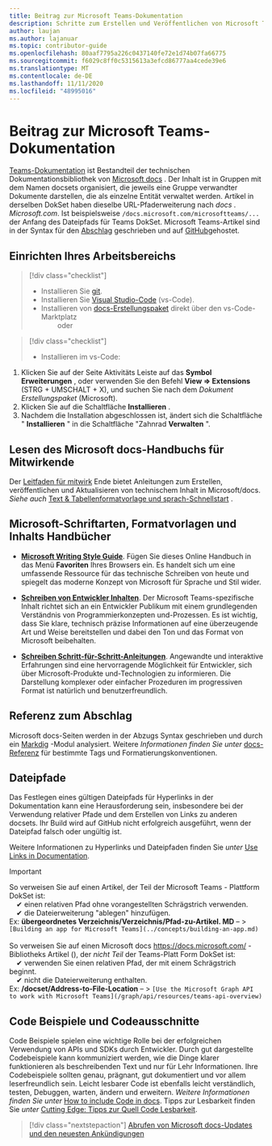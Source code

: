 ```yaml
---
title: Beitrag zur Microsoft Teams-Dokumentation
description: Schritte zum Erstellen und Veröffentlichen von Microsoft Teams-Dokumentation
author: laujan
ms.author: lajanuar
ms.topic: contributor-guide
ms.openlocfilehash: 80aaf7795a226c0437140fe72e1d74b07fa66775
ms.sourcegitcommit: f6029c8ff0c5315613a3efcd86777aa4cede39e6
ms.translationtype: MT
ms.contentlocale: de-DE
ms.lasthandoff: 11/11/2020
ms.locfileid: "48995016"
---
```

# <a name="contributing-to-microsoft-teams-documentation"></a>Beitrag zur Microsoft Teams-Dokumentation

[Teams-Dokumentation](/microsoftteams/platform/overview) ist Bestandteil der technischen Dokumentationsbibliothek von [Microsoft docs](https://docs.microsoft.com/) . Der Inhalt ist in Gruppen mit dem Namen docsets organisiert, die jeweils eine Gruppe verwandter Dokumente darstellen, die als einzelne Entität verwaltet werden. Artikel in derselben DokSet haben dieselbe URL-Pfaderweiterung nach *docs <span></span> . Microsoft.com*.  Ist beispielsweise  `/docs.microsoft.com/microsoftteams/...`   der Anfang des Dateipfads für Teams DokSet. Microsoft Teams-Artikel sind in der Syntax für den  [Abschlag](#markdown-reference) geschrieben und auf [GitHub](https://github.com/MicrosoftDocs/msteams-docs/tree/master/msteams-platform)gehostet.

## <a name="set-up-your-workspace"></a>Einrichten Ihres Arbeitsbereichs

> [!div class="checklist"]
>
> * Installieren Sie [git](https://git-scm.com/book/en/v2/Getting-Started-Installing-Git).
> * Installieren Sie [Visual Studio-Code](https://code.visualstudio.com/) (vs-Code).
> * Installieren von [docs-Erstellungspaket](https://marketplace.visualstudio.com/items?itemName=docsmsft.docs-authoring-pack) direkt über den vs-Code-Marktplatz
<br>&emsp;&emsp; oder

> [!div class="checklist"]
>
> * Installieren im vs-Code:

   1. Klicken Sie auf der Seite Aktivitäts Leiste auf das **Symbol Erweiterungen** , oder verwenden Sie den Befehl **View => Extensions** (STRG + UMSCHALT + X), und suchen Sie nach dem *Dokument Erstellungspaket* (Microsoft).
   1. Klicken Sie auf die Schaltfläche **Installieren** .
   1. Nachdem die Installation abgeschlossen ist, ändert sich die Schaltfläche " **Installieren** " in die Schaltfläche "Zahnrad **Verwalten** ".

## <a name="review-the-microsoft-docs-contributors-guide"></a>Lesen des Microsoft docs-Handbuchs für Mitwirkende

Der [Leitfaden für mitwirk](/contribute) Ende bietet Anleitungen zum Erstellen, veröffentlichen und Aktualisieren von technischem Inhalt in Microsoft/docs. *Siehe auch* [Text & Tabellenformatvorlage und sprach-Schnellstart](/contribute/style-quick-start) .

## <a name="microsoft-writing-style-and-content-guides"></a>Microsoft-Schriftarten, Formatvorlagen und Inhalts Handbücher

* **[Microsoft Writing Style Guide](/style-guide/welcome)**. Fügen Sie dieses Online Handbuch in das Menü **Favoriten** Ihres Browsers ein. Es handelt sich um eine umfassende Ressource für das technische Schreiben von heute und spiegelt das moderne Konzept von Microsoft für Sprache und Stil wider.

* **[Schreiben von Entwickler Inhalten](/style-guide/developer-content/)**. Der Microsoft Teams-spezifische Inhalt richtet sich an ein Entwickler Publikum mit einem grundlegenden Verständnis von Programmierkonzepten und-Prozessen. Es ist wichtig, dass Sie klare, technisch präzise Informationen auf eine überzeugende Art und Weise bereitstellen und dabei den Ton und das Format von Microsoft beibehalten.

* **[Schreiben Schritt-für-Schritt-Anleitungen](/style-guide/procedures-instructions/writing-step-by-step-instructions)**. Angewandte und interaktive Erfahrungen sind eine hervorragende Möglichkeit für Entwickler, sich über Microsoft-Produkte und-Technologien zu informieren. Die Darstellung komplexer oder einfacher Prozeduren im progressiven Format ist natürlich und benutzerfreundlich.

## <a name="markdown-reference"></a>Referenz zum Abschlag

 Microsoft docs-Seiten werden in der Abzugs Syntax geschrieben und durch ein [Markdig](https://github.com/lunet-io/markdig) -Modul analysiert. Weitere *Informationen finden Sie unter* [docs-Referenz](/contribute/markdown-reference) für bestimmte Tags und Formatierungskonventionen.

## <a name="file-paths"></a>Dateipfade

Das Festlegen eines gültigen Dateipfads für Hyperlinks in der Dokumentation kann eine Herausforderung sein, insbesondere bei der Verwendung relativer Pfade und dem Erstellen von Links zu anderen docsets.  Ihr Build wird auf GitHub nicht erfolgreich ausgeführt, wenn der Dateipfad falsch oder ungültig ist.

Weitere Informationen zu Hyperlinks und Dateipfaden finden Sie *unter* [Use Links in Documentation](/contribute/how-to-write-links).

>[!IMPORTANT]
> So verweisen Sie auf einen Artikel, der Teil der Microsoft Teams *-* Plattform DokSet ist:<br>
> &emsp;&#x2714; einen relativen Pfad ohne vorangestellten Schrägstrich verwenden.<br>
> &emsp;&#x2714; die Dateierweiterung "ablegen" hinzufügen.<br>
>Ex:  **übergeordnetes Verzeichnis/Verzeichnis/Pfad-zu-Artikel. MD** – > `[Building an app for Microsoft Teams](../concepts/building-an-app.md)` <br><br>
> So verweisen Sie auf einen Microsoft docs <https://docs.microsoft.com/> -Bibliotheks Artikel (), der *nicht Teil* der Teams-Platt Form DokSet ist:<br>
> &emsp;&#x2714; verwenden Sie einen relativen Pfad, der mit einem Schrägstrich beginnt.<br>
> &emsp;&#x2714; nicht die Dateierweiterung enthalten. <br> Ex:  **/docset/Address-to-File-Location** – > `[Use the Microsoft Graph API to work with Microsoft Teams](/graph/api/resources/teams-api-overview)`
>

## <a name="code-samples-and-snippets"></a>Code Beispiele und Codeausschnitte

Code Beispiele spielen eine wichtige Rolle bei der erfolgreichen Verwendung von APIs und SDKs durch Entwickler. Durch gut dargestellte Codebeispiele kann kommuniziert werden, wie die Dinge klarer funktionieren als beschreibenden Text und nur für Lehr Informationen. Ihre Codebeispiele sollten genau, prägnant, gut dokumentiert und vor allem leserfreundlich sein. Leicht lesbarer Code ist ebenfalls leicht verständlich, testen, Debuggen, warten, ändern und erweitern. *Weitere Informationen finden Sie unter* [How to include Code in docs](/contribute/code-in-docs). Tipps zur Lesbarkeit finden Sie *unter* [Cutting Edge: Tipps zur Quell Code Lesbarkeit](/archive/msdn-magazine/2014/october/cutting-edge-source-code-readability-tips).

> [!div class="nextstepaction"]
> [Abrufen von Microsoft docs-Updates und den neuesten Ankündigungen](/teamblog)
